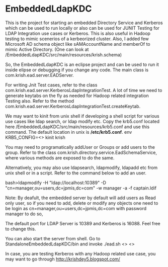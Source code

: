 # EmbeddedLdapKDC

 This is the project for starting an embedded Directory Service and Kerberos which can be used to run locally or also
 can be used for JUNIT Testing for LDAP Integration use cases or Kerberos. 
 This is also useful in Hadoop testing to mimic scenerios of a kerbeorized cluster. 
 Also, I added few Microsoft AD schema object like sAMAccountName and memberOf to mimic Active Directory. 
 (One can look at /EmbeddedLdapKDC/src/main/resources/krish.schema)
 
 So, the EmbeddedLdapKDC is an eclipse project and can be used to run it inside elipse or debugging if you change any code.
 The main class is com.krish.ead.server.EADServer.
 
 
 For writing Jnit Test cases, refer to the class com.krish.ead.server.KerberosLdapIntegrationTest.
 A lot of time we need to generate keytabs on the fly as needed for Hadoop related integration Testing also.
 Refer to the method com.krish.ead.server.KerberosLdapIntegrationTest.createKeytab.

 We may want to kinit from unix shell if developing a shell script for various use cases like ldap search, or ldap modify etc.
 Copy the krb5.conf located here /EmbeddedLdapKDC/src/main/resources/krb5.conf
 and use this command. The default location in unix is <b>/etc/krb5.conf</b>.
 env KRB5_CONFIG=<<location of krb5.conf>> kinit krish
 
 You may need to programatically addUser or Groups or add users to the group.
 Refer to the class com.krish.directory.service.EadSchemaService, where various methods are exposed to do the same.
 
 Alternatively, you may also use ldapsearch, ldapmodify, ldapadd etc from unix shell or in a script.
 Refer to the command below to add an user. 
 
 bash>ldapmodify -H "ldap://localhost:10389" -D "cn=manager,ou=users,dc=jpmis,dc=com" -w manager -a -f captain.ldif
 
 
Note: By deafult, the embedded server by default will add users as Read only user, so if you need to add, delete or modify any objects 
one need to be login as  cn=manager,ou=users,dc=jpmis,dc=com with password manager to do so,

The default port for LDAP Server is 10389 and Kerberos is 16088. Feel free to change this.

You can also start the server from shell.
Go to StandaloneEmbeddedLdapKDC/bin and invoke ./ead.sh <<instance name>> <<start or run>> 


In case, you are testing Kerberos with any Hadoop related use case, you may want to go through
http://krishdey5.blogspot.com/

